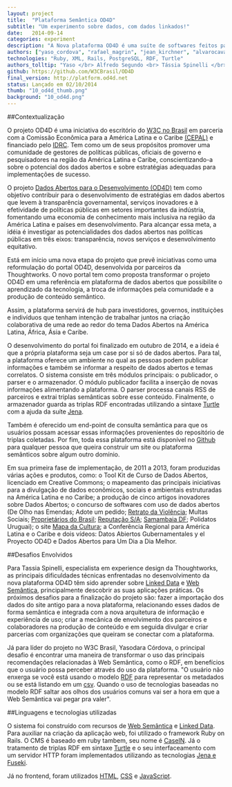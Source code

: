 ```yaml
---
layout: project
title:  "Plataforma Semântica OD4D"
subtitle: "Um experimento sobre dados, com dados linkados!"
date:   2014-09-14
categories: experiment
description: "A Nova plataforma OD4D é uma suíte de softwares feitos para criar uma rede pessoas e instituições dedicados ao tema: dados abertos para o desenvolvimento completamente linkada e semântica!"
authors: ["yaso_cordova", "rafael_magrin", "jean_kirchner", "alvarocavalcanti", "tassiaspinelli", "alfredosegundo"]
technologies: "Ruby, XML, Rails, PostgreSQL, RDF, Turtle"
authors_tolltip: "Yaso </br> Alfredo Segundo <br> Tássia Spinelli </br> Alvaro Cavalcanti <br> Jean Kichner <br> Rafael Magrin <br> Caroline Burle"
github: https://github.com/W3CBrasil/OD4D
final_version: http://platform.od4d.net
status: Lançado em 02/10/2014
thumb: "10_od4d_thumb.png"
background: "10_od4d.png"
---
```


##Contextualização

O projeto OD4D é uma iniciativa do escritório do [W3C no Brasil](http://www.w3c.br/Home/WebHome) em parceria com a Comissão Econômica para a América Latina e o Caribe [(CEPAL)](http://www.cepal.org/) e financiado pelo [IDRC](http://www.idrc.ca/). Tem como um de seus propósitos promover uma comunidade de gestores de políticas públicas, oficiais de governo e pesquisadores na região da América Latina e Caribe, conscientizando-a sobre o potencial dos dados abertos e sobre estratégias adequadas para implementações de sucesso. 

O projeto [Dados Abertos para o Desenvolvimento (OD4D)](http://platform.od4d.org/) tem como objetivo contribuir para o desenvolvimento de estratégias em dados abertos que levem à transparência governamental, serviços inovadores e à efetividade de políticas públicas em setores importantes da indústria, fomentando uma economia de conhecimento mais inclusiva na região da América Latina e países em desenvolvimento. Para alcançar essa meta, a idéia é investigar as potencialidades dos dados abertos nas políticas públicas em três eixos: transparência, novos serviços e desenvolvimento equitativo. 

Está em início uma nova etapa do projeto que prevê iniciativas como uma reformulação do portal OD4D, desenvolvida por parceiros da Thoughtworks. O novo portal tem como proposta transformar o projeto OD4D em uma referência em plataforma de dados abertos que possibilite o aprendizado da tecnologia, a troca de informações pela comunidade e a produção de conteúdo semântico. 

Assim, a plataforma servirá de hub para investidores, governos, instituições e indivíduos que tenham intenção de trabalhar juntos na criação colaborativa de uma rede ao redor do tema Dados Abertos na América Latina, África, Ásia e Caribe. 

O desenvolvimento do portal foi finalizado em outubro de 2014, e a ideia é que a própria plataforma seja um case por si só de dados abertos. Para tal, a plataforma oferece um ambiente no qual as pessoas podem publicar informações e também se informar a respeito de dados abertos e temas correlatos. O sistema consiste em três módulos principais: o publicador, o parser e o armazenador. O módulo publicador facilita a inserção de novas informações alimentando a plataforma. O parser processa canais RSS de parceiros e extrai triplas semânticas sobre esse conteúdo. Finalmente, o armazenador guarda as triplas RDF encontradas utilizando a sintaxe [Turtle](http://www.w3.org/TR/turtle/) com a ajuda da suíte [Jena](https://jena.apache.org/). 

Também é oferecido um end-point de consulta semântica para que os usuários possam acessar essas informações provenientes do repositório de triplas coletadas. Por fim, toda essa plataforma está disponível no [Github](https://github.com/W3CBrasil/OD4D) para qualquer pessoa que queira construir um site ou plataforma semânticos sobre algum outro domínio. 

Em sua primeira fase de implementação, de 2011 a 2013, foram produzidas várias ações e produtos, como: o Tool Kit de Curso de Dados Abertos, licenciado em Creative Commons; o mapeamento das principais iniciativas para a divulgação de dados econômicos, sociais e ambientais estruturadas na América Latina e no Caribe; a produção de cinco artigos inovadores sobre Dados Abertos; o concurso de softwares com uso de dados abertos (De Olho nas Emendas; Adote um pedido; [Retrato da Violência](http://retratodaviolencia.org/RS/#soledade); Multas Sociais; [Proprietários do Brasil](http://proprietariosdobrasil.org.br/); [Reputação S/A](http://reputacao-sa.org/); [Samambaia DF](http://samambaiadf.net/); Polidatos Uruguai); o site [Mapa da Cultura](https://mapadacultura.org/); a Conferência Regional para América Latina e o Caribe e dois vídeos: Datos Abiertos Gubernamentales y el Proyecto OD4D e Dados Abertos para Um Dia a Dia Melhor. 

##Desafios Envolvidos

Para Tassia Spinelli, especialista em experience design da Thoughtworks, as principais dificuldades técnicas enfrentadas no desenvolvimento da nova plataforma OD4D têm sido aprender sobre [Linked Data](http://www.w3.org/standards/semanticweb/data) e [Web Semântica](http://www.w3c.br/Padroes/WebSemantica), principalmente descobrir as suas aplicações práticas. Os próximos desafios para a finalização do projeto são: fazer a importação dos dados do site antigo para a nova plataforma, relacionando esses dados de forma semântica e integrada com a nova arquitetura de informação e experiência de uso; criar a mecânica de envolvimento dos parceiros e colaboradores na produção de conteúdo e em seguida divulgar e criar parcerias com organizações que queiram se conectar com a plataforma.

Já para líder do projeto no W3C Brasil, Yasodara Córdova, o principal desafio é encontrar uma maneira de transformar o uso das principais recomendações relacionadas à Web Semântica, como o RDF, em benefícios que o usuário possa perceber através do uso da plataforma. "O usuário não enxerga se você está usando o modelo [RDF](http://www.w3.org/RDF/) para representar os metadados ou se está listando em um [csv](http://www.w3.org/2013/csvw/wiki/Main_Page). Quando o uso de tecnologias baseadas no modelo RDF saltar aos olhos dos usuários comuns vai ser a hora em que a Web Semântica vai pegar pra valer". 

##Linguagens e tecnologias utilizadas

O sistema foi construído com recursos de [Web Semântica](http://www.w3c.br/Padroes/WebSemantica) e [Linked Data](http://www.w3.org/standards/semanticweb/data). Para auxiliar na criação da aplicação web, foi utilizado o framework Ruby on Rails. O CMS é baseado em ruby tambem, seu nome é [CaseIN](http://www.rubyonrails.com.br/). Já o tratamento de triplas RDF em sintaxe [Turtle](http://www.w3.org/TR/turtle/) e o seu interfaceamento com um servidor HTTP foram implementados utilizando as tecnologias [Jena e Fuseki](http://www.w3.org/2001/sw/wiki/Jena). 

Já no frontend, foram utilizados [HTML](http://dev.w3.org/html5/html-author/), [CSS](http://www.w3.org/Style/CSS/Overview.en.html) e [JavaScript](http://www.crockford.com/javascript/javascript.html). 




